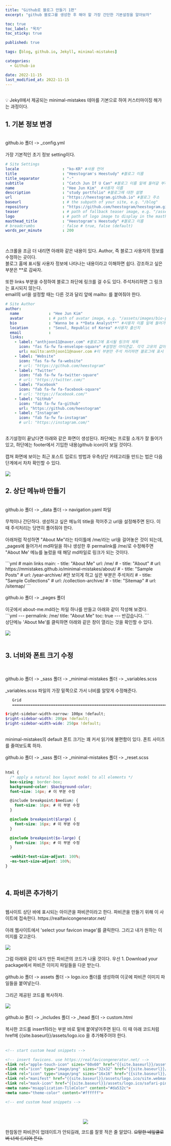 ```yaml
---
title: "Github로 블로그 만들기 1편"
excerpt: "github 블로그를 생성한 후 해야 할 가장 간단한 기본설정을 알아보자"

toc: true
toc_label: "목차"
toc_sticky: true

published: true

tags: [blog, github.io, Jekyll, minimal-mistakes]

categories:
  - Github-io

date: 2022-11-15
last_modified_at: 2022-11-15
---
```

<br>

<div class='notice--primary' markdown='1'>
💡
Jekyll에서 제공되는 minimal-mistakes 테마를 기본으로 하여 커스터마이징 해가는 과정이다.
</div>


## 1. 기본 정보 변경
<br>
github.io 폴더 -> &#95;config.yml
<br>
<br>
가장 기본적인 초기 정보 setting이다.
<br>

```yml
# Site Settings
locale                   : "ko-KR" #사용 언어
title                    : "Heestogram's Heestudy" #블로그 이름
title_separator          : "-"
subtitle                 : "Catch Jun If U Can" #블로그 이름 밑에 들어갈 부제목
name                     : "Hee Jun Kim"  #사용자 이름
description              : "study portfolio" #블로그에 대한 설명
url                      : "https://heestogram.github.io" #블로그 주소
baseurl                  : # the subpath of your site, e.g. "/blog"
repository               : "https://github.com/heestogram/heestogram.github.io" #해당 레퍼지터리 주소
teaser                   : # path of fallback teaser image, e.g. "/assets/images/500x300.png"
logo                     : # path of logo image to display in the masthead, e.g. "/assets/images/88x88.png"
masthead_title           : "Heestogram's Heestudy" #블로그 이름
# breadcrumbs            : false # true, false (default)
words_per_minute         : 200
```
<br>

스크롤을 조금 더 내리면 아래와 같은 내용이 있다. Author, 즉 블로그 사용자의 정보를 수정하는 곳이다.<br>
블로그 홈에 표시될 사용자 정보에 나타나는 내용이라고 이해하면 쉽다.
강조하고 싶은 부분은 &#42;&#42;로 감싸자.
<br><br>
또한 links 부분을 수정하여 블로그 좌단에 링크를 걸 수도 있다. 주석처리하면 그 링크는 표시되지 않는다.
<br>
email의 url을 설정할 때는 다른 것과 달리 앞에 mailto: 를 붙여줘야 한다.
<br>
```yml
# Site Author
author:
  name             : "Hee Jun Kim"
  avatar           : # path of avatar image, e.g. "/assets/images/bio-photo.jpg"
  bio              : "Wanna be a **Data Analyst**" #사용자 이름 밑에 들어가는 bio
  location         : "Seoul, Republic of Korea" #사용자 출신지
  email            :
  links:
    - label: "anthjoon11@naver.com" #블로그에 표시될 링크의 제목
      icon: "fas fa-fw fa-envelope-square" #설정된 아이콘값. 각각 고유의 값이 있음
      url: mailto:anthjoon11@naver.com #이 부분만 주석 처리하면 블로그에 표시 안 할 수 있음
    - label: "Website"
      icon: "fas fa-fw fa-website"
      # url: "https://github.com/heestogram"
    - label: "Twitter"
      icon: "fab fa-fw fa-twitter-square"
      # url: "https://twitter.com/"
    - label: "Facebook"
      icon: "fab fa-fw fa-facebook-square"
      # url: "https://facebook.com/"
    - label: "GitHub"
      icon: "fab fa-fw fa-github"
      url: "https://github.com/heestogram"
    - label: "Instagram"
      icon: "fab fa-fw fa-instagram"
      # url: "https://instagram.com/"
 ```
 <br>
 초기설정이 끝났다면 아래와 같은 화면이 생성된다. 좌단에는 프로필 소개가 잘 들어가 있고, 하단에는 footer에서 기입한 내용(github icon)이 보일 것이다.
 <br><br>
 캡쳐 화면에 보이는 최근 포스트 업로드 방법과 우측상단 카테고리들 만드는 법은 다음 단계에서 차차 확인할 수 있다.
 <br><br>
 <img src= "https://user-images.githubusercontent.com/115082062/201826923-2a2482e8-c8a6-4955-868a-651f4d48e3d7.JPG">
<br>

## 2. 상단 메뉴바 만들기

<br>
 github.io 폴더 -> &#95;data 폴더 -> navigation.yaml 파일
<br><br>
 무척이나 간단하다. 생성하고 싶은 메뉴의 title을 적어주고 url을 설정해주면 된다. 이 때 주석처리는 당연히 풀어줘야 한다.<br><br>
 아래처럼 작성하면 "About Me"라는 타이틀에 /me/라는 url을 걸어놓은 것이 되는데, &#95;pages에 들어가서 md파일을 하나 생성한 후 permalink를 /me/로 수정해주면 "About Me' 메뉴를 눌렀을 때 해당 md파일로 링크가 되는 것이다.
<br><br>
```yml
# main links
main:
  - title: "About Me"
    url: /me/
  # - title: "About"
  #   url: https://mmistakes.github.io/minimal-mistakes/about/
  # - title: "Sample Posts"
  #   url: /year-archive/  #안 보이게 하고 싶은 부분은 주석처리
  # - title: "Sample Collections"
  #   url: /collection-archive/
  # - title: "Sitemap"
  #   url: /sitemap/
```
<br><br>
github.io 폴더 -> &#95;pages 폴더 <br><br>
이곳에서 about-me.md라는 파일 하나를 만들고 아래와 같이 작성해 보겠다.
<br>
```yml
---
permalink: /me/
title: "About Me"
toc: true
---
반갑습니다.
```
<br>
상단메뉴 'About Me'를 클릭하면 아래와 같은 창이 열리는 것을 확인할 수 있다.
<br><br>
<img src= "https://user-images.githubusercontent.com/115082062/201839699-fc8704c9-4ef3-47ac-a955-1b79eb713690.JPG">
<br>
<br>

## 3. 너비와 폰트 크기 수정
<br>

github.io 폴더 -> &#95;sass 폴더 -> &#95;minimal-mistakes 폴더 -> &#95;variables.scss
<br><br>
&#95;variables.scss 파일의 가장 밑쪽으로 가서 너비를 알맞게 수정해준다.<br>

```scss
   Grid
   ========================================================================== */

$right-sidebar-width-narrow: 100px !default;
$right-sidebar-width: 200px !default;
$right-sidebar-width-wide: 250px !default;
```
<br>
minimal-mistakes의 default 폰트 크기는 꽤 커서 읽기에 불편함이 있다. 폰트 사이즈를 줄여보도록 하자.
<br><br>
github.io 폴더 -> &#95;sass 폴더 -> &#95;minimal-mistakes 폴더 -> &#95;reset.scss
<br><br>

```scss
html {
  /* apply a natural box layout model to all elements */
  box-sizing: border-box;
  background-color: $background-color;
  font-size: 14px; # 이 부분 수정

  @include breakpoint($medium) {
    font-size: 16px; # 이 부분 수정
  }

  @include breakpoint($large) {
    font-size: 16px; # 이 부분 수정
  }

  @include breakpoint($x-large) {
    font-size: 16px; # 이 부분 수정
  }

  -webkit-text-size-adjust: 100%;
  -ms-text-size-adjust: 100%;
}
```
<br>

## 4. 파비콘 추가하기

<br>
웹사이트 상단 바에 표시되는 아이콘을 파비콘이라고 한다. 파비콘을 만들기 위해 이 사이트에 접속한다. https://realfavicongenerator.net/
<br><br>
아래 웹사이트에서 'select your favicon image'를 클릭한다. 그리고 내가 원하는 이미지를 갖고온다.
<br><br>
<img src = "https://user-images.githubusercontent.com/115082062/201844820-440d43d5-6b32-480d-80e5-e97dbeb2f82d.JPG">
<br><br>
그럼 아래와 같이 내가 만든 파비콘의 코드가 나올 것이다. 우선 1. Download your package에서 파비콘 이미지 파일들을 다운 받는다.
<br><br>
github.io 폴더 -> assets 폴더 -> logo.ico 폴더를 생성하여 이곳에 파비콘 이미지 파일들을 붙여넣는다.
<br><br>
그리곤 제공된 코드를 복사하자.
<br><br>
<img src = "https://user-images.githubusercontent.com/115082062/201845237-ee469c41-3a37-4f73-8cd4-49713f559844.JPG">
<br><br>
github.io 폴더 -> &#95;includes 폴더 -> &#95;head 폴더 -> custom.html
<br><br>
복사한 코드를 insert하라는 부분 바로 밑에 붙여넣어주면 된다. 이 때 아래 코드처럼 href에 {{site.baseurl}}/assets/logo.ico 을 추가해주어야 한다.
<br><br>

```html
<!-- start custom head snippets -->

<!-- insert favicons. use https://realfavicongenerator.net/ -->
<link rel="apple-touch-icon" sizes="60x60" href="{{site.baseurl}}/assets/logo.ico/apple-touch-icon.png">
<link rel="icon" type="image/png" sizes="32x32" href="{{site.baseurl}}/assets/logo.ico/favicon-32x32.png">
<link rel="icon" type="image/png" sizes="16x16" href="{{site.baseurl}}/assets/logo.ico/favicon-16x16.png">
<link rel="manifest" href="{{site.baseurl}}/assets/logo.ico/site.webmanifest">
<link rel="mask-icon" href="{{site.baseurl}}/assets/logo.ico/safari-pinned-tab.svg" color="#5bbad5">
<meta name="msapplication-TileColor" content="#da532c">
<meta name="theme-color" content="#ffffff">

<!-- end custom head snippets -->
```

<br>
<p align='center'>
  <img src = "https://user-images.githubusercontent.com/115082062/201922633-cfac2d02-b7c6-4581-b527-e9bef3c41fab.JPG">
</p>

한참동안 파비콘이 업데이트가 안되길래, 코드를 잘못 적은 줄 알았다. ~~요망한 네잎클로버 녀석 드디어 뜬다.~~


